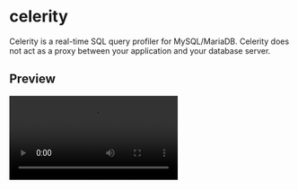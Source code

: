 # celerity

Celerity is a real-time SQL query profiler for MySQL/MariaDB. Celerity does not act as a proxy between your application and your database server.

## Preview

![Celerity preview](https://i.imgur.com/af4nyhk.mp4)